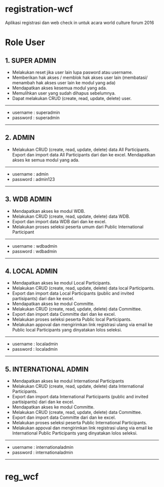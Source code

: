# registration-wcf
Aplikasi registrasi dan web check in untuk acara world culture forum 2016

# Role User
## 1. SUPER ADMIN
* Melakukan reset jika user lain lupa pasword atau username.
* Memberikan hak akses / memblok hak akses user lain (membatasi/ menambah hak akses user lain ke modul yang ada)
* Mendapatkan akses kesemua modul yang ada.
* Memulihkan user yang sudah dihapus sebelumnya.
* Dapat melakukan CRUD (create, read, update, delete) user.

-----------------------
* username : superadmin
* password : superadmin

-----------------------

## 2. ADMIN
* Melakukan CRUD (create, read, update, delete) data All Participants.
Export dan import data All Participants dari dan ke excel.
Mendapatkan akses ke semua modul yang ada.


-----------------------
* username : admin
* password : admin123

-----------------------


## 3. WDB ADMIN
* Mendapatkan akses ke modul WDB.
* Melakukan CRUD (create, read, update, delete) data WDB.
* Export dan import data WDB dari dan ke excel.
* Melakukan proses seleksi peserta umum dari Public International Participant

-----------------------
* username : wdbadmin
* password : wdbadmin

-----------------------

## 4. LOCAL ADMIN
* Mendapatkan akses ke modul Local Participants.
* Melakukan CRUD (create, read, update, delete) data local Participants.
* Export dan import data Local Participants (public and invited partisipants) dari dan ke excel.
* Mendapatkan akses ke modul Committe.
* Melakukan CRUD (create, read, update, delete) data Committee.
* Export dan import data Committe dari dan ke excel.
* Melakukan proses seleksi peserta Public local Participants.
* Melakukan appoval dan mengirimkan link registrasi ulang via email ke Public local Participants yang dinyatakan lolos seleksi.

-----------------------
* username : localadmin
* password : localadmin

-----------------------


## 5. INTERNATIONAL ADMIN
* Mendapatkan akses ke modul International Participants
* Melakukan CRUD (create, read, update, delete) data International Participants.
* Export dan import data International Participants (public and invited partisipants) dari dan ke excel.
* Mendapatkan akses ke modul Committe.
* Melakukan CRUD (create, read, update, delete) data Committee.
* Export dan import data Committe dari dan ke excel.
* Melakukan proses seleksi peserta Public International Participants.
* Melakukan appoval dan mengirimkan link registrasi ulang via email  ke International Public Participants yang dinyatakan lolos seleksi.

-----------------------
* username : internationaladmin
* password : internationaladmin

-----------------------
# reg_wcf
